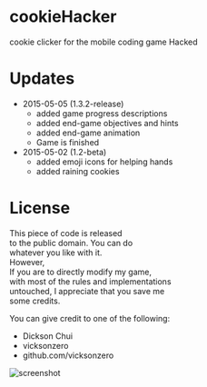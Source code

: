 # cookieHacker
cookie clicker for the mobile coding game Hacked

# Updates
 - 2015-05-05 (1.3.2-release)
   - added game progress descriptions
   - added end-game objectives and hints
   - added end-game animation
   - Game is finished
 - 2015-05-02 (1.2-beta)
   - added emoji icons for helping hands
   - added raining cookies


# License

This piece of code is released  
  to the public domain. You can do  
  whatever you like with it.  
  However,  
  If you are to directly modify my game,  
  with most of the rules and implementations  
  untouched, I appreciate that you save me   
  some credits.  

You can give credit to one of the following:
 - Dickson Chui
 - vicksonzero
 - github.com/vicksonzero


![screenshot](https://github.com/vicksonzero/cookieHacker/blob/master/screenshots/Screenshot_20190626-140310.png "screenshot")
